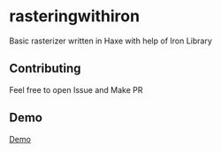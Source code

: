 # rasteringwithiron
Basic rasterizer written in Haxe with help of Iron Library

## Contributing
Feel free to open Issue and Make PR

## Demo
[Demo](Demo/html5/index.html)
